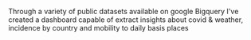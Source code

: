 Through a variety of public datasets available on google Bigquery I've created a dashboard capable of extract insights about covid & weather, incidence by country and mobility to daily basis places
